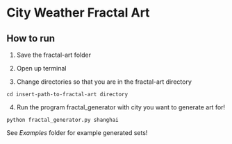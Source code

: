 # City Weather Fractal Art

## How to run
1. Save the fractal-art folder

2. Open up terminal

3. Change directories so that you are in the fractal-art directory
```
cd insert-path-to-fractal-art directory
```

4. Run the program fractal_generator with city you want to generate art for! 
```
python fractal_generator.py shanghai
```

See *Examples* folder for example generated sets!
